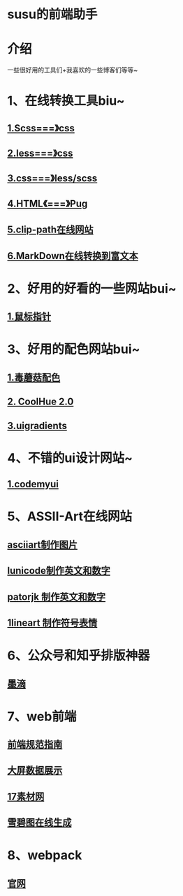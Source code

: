 # susu的前端助手

# 介绍
一些很好用的工具们+我喜欢的一些博客们等等~

# 1、在线转换工具biu~

## [1.Scss===》css](https://www.sassmeister.com/)

## [2.less===》css](http://tools.jb51.net/code/less2css)

## [3.css===》less/scss](https://www.sass.hk/css2sass/)

## [4.HTML《===》Pug](http://www.html2jade.org/)

## [5.clip-path在线网站](http://tools.jb51.net/code/css3path)

## [6.MarkDown在线转换到富文本](http://md.aclickall.com/)

# 2、好用的好看的一些网站bui~

## [1.鼠标指针](https://zhutix.com/tag/cursors/)

# 3、好用的配色网站bui~

## [1.毒蘑菇配色](https://color.dumogu.top/)

## [2. CoolHue 2.0](https://webkul.github.io/coolhue/)

## [3.uigradients](https://uigradients.com/#Anwar)

# 4、不错的ui设计网站~
## [1.codemyui](https://codemyui.com/)

# 5、ASSII-Art在线网站
## [asciiart制作图片](https://asciiart.club/)
## [lunicode制作英文和数字](https://lunicode.com/)
## [patorjk 制作英文和数字](http://patorjk.com/software/taag/)
## [1lineart 制作符号表情](http://1lineart.kulaone.com/)

# 6、公众号和知乎排版神器
## [墨滴](https://mdnice.com/)

# 7、web前端
## [前端规范指南](https://gitee.com/MinJieLiu/web-standard/)
## [大屏数据展示](https://gitee.com/lvyeyou/DaShuJuZhiDaPingZhanShi/)
## [17素材网](https://www.17sucai.com/)
## [雪碧图在线生成](https://www.toptal.com/developers/css/sprite-generator)

# 8、webpack
## [官网](https://webpack.docschina.org/)
